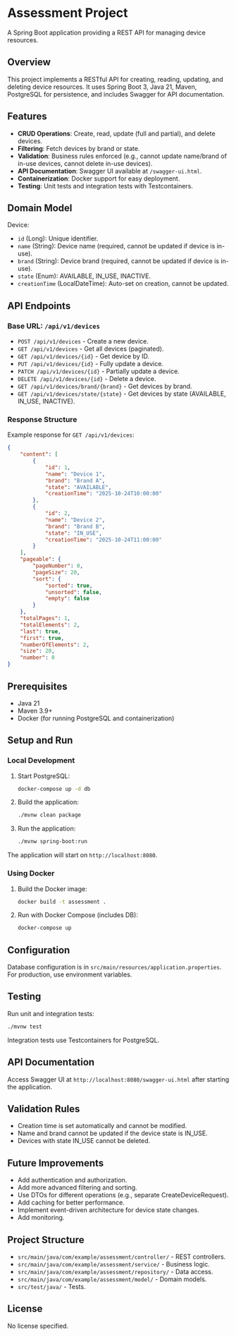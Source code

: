 # Assessment Project

A Spring Boot application providing a REST API for managing device resources.

## Overview

This project implements a RESTful API for creating, reading, updating, and deleting device resources. It uses Spring Boot 3, Java 21, Maven, PostgreSQL for persistence, and includes Swagger for API documentation.

## Features

- **CRUD Operations**: Create, read, update (full and partial), and delete devices.
- **Filtering**: Fetch devices by brand or state.
- **Validation**: Business rules enforced (e.g., cannot update name/brand of in-use devices, cannot delete in-use devices).
- **API Documentation**: Swagger UI available at `/swagger-ui.html`.
- **Containerization**: Docker support for easy deployment.
- **Testing**: Unit tests and integration tests with Testcontainers.

## Domain Model

Device:
- `id` (Long): Unique identifier.
- `name` (String): Device name (required, cannot be updated if device is in-use).
- `brand` (String): Device brand (required, cannot be updated if device is in-use).
- `state` (Enum): AVAILABLE, IN_USE, INACTIVE.
- `creationTime` (LocalDateTime): Auto-set on creation, cannot be updated.

## API Endpoints

### Base URL: `/api/v1/devices`

- `POST /api/v1/devices` - Create a new device.
- `GET /api/v1/devices` - Get all devices (paginated).
- `GET /api/v1/devices/{id}` - Get device by ID.
- `PUT /api/v1/devices/{id}` - Fully update a device.
- `PATCH /api/v1/devices/{id}` - Partially update a device.
- `DELETE /api/v1/devices/{id}` - Delete a device.
- `GET /api/v1/devices/brand/{brand}` - Get devices by brand.
- `GET /api/v1/devices/state/{state}` - Get devices by state (AVAILABLE, IN_USE, INACTIVE).

### Response Structure

Example response for `GET /api/v1/devices`:
```json
{
    "content": [
        {
            "id": 1,
            "name": "Device 1",
            "brand": "Brand A",
            "state": "AVAILABLE",
            "creationTime": "2025-10-24T10:00:00"
        },
        {
            "id": 2,
            "name": "Device 2",
            "brand": "Brand B",
            "state": "IN_USE",
            "creationTime": "2025-10-24T11:00:00"
        }
    ],
    "pageable": {
        "pageNumber": 0,
        "pageSize": 20,
        "sort": {
            "sorted": true,
            "unsorted": false,
            "empty": false
        }
    },
    "totalPages": 1,
    "totalElements": 2,
    "last": true,
    "first": true,
    "numberOfElements": 2,
    "size": 20,
    "number": 0
}
```

## Prerequisites

- Java 21
- Maven 3.9+
- Docker (for running PostgreSQL and containerization)

## Setup and Run

### Local Development

1. Start PostgreSQL:
   ```bash
   docker-compose up -d db
   ```

2. Build the application:
   ```bash
   ./mvnw clean package
   ```

3. Run the application:
   ```bash
   ./mvnw spring-boot:run
   ```

The application will start on `http://localhost:8080`.

### Using Docker

1. Build the Docker image:
   ```bash
   docker build -t assessment .
   ```

2. Run with Docker Compose (includes DB):
   ```bash
   docker-compose up
   ```

## Configuration

Database configuration is in `src/main/resources/application.properties`. For production, use environment variables.

## Testing

Run unit and integration tests:
```bash
./mvnw test
```

Integration tests use Testcontainers for PostgreSQL.

## API Documentation

Access Swagger UI at `http://localhost:8080/swagger-ui.html` after starting the application.

## Validation Rules

- Creation time is set automatically and cannot be modified.
- Name and brand cannot be updated if the device state is IN_USE.
- Devices with state IN_USE cannot be deleted.

## Future Improvements

- Add authentication and authorization.
- Add more advanced filtering and sorting.
- Use DTOs for different operations (e.g., separate CreateDeviceRequest).
- Add caching for better performance.
- Implement event-driven architecture for device state changes.
- Add monitoring.

## Project Structure

- `src/main/java/com/example/assessment/controller/` - REST controllers.
- `src/main/java/com/example/assessment/service/` - Business logic.
- `src/main/java/com/example/assessment/repository/` - Data access.
- `src/main/java/com/example/assessment/model/` - Domain models.
- `src/test/java/` - Tests.

## License

No license specified.
